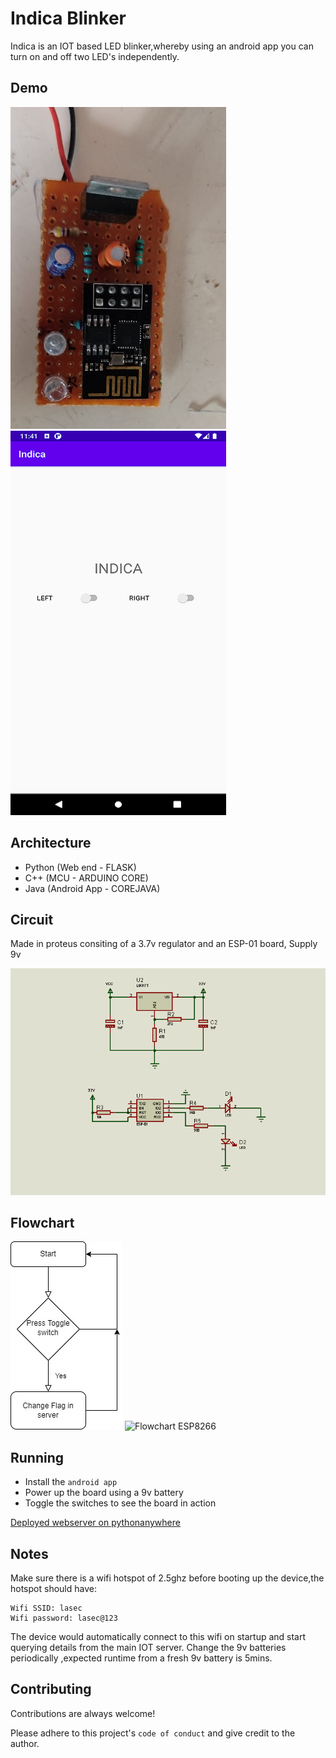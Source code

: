 
# Indica Blinker

Indica is an IOT based LED blinker,whereby using an android app you can turn on and off two LED's independently.


## Demo

![Prototype](documentation/demo.jpg?raw=true "Prototype")
![Android App](documentation/app.png?raw=true "Android AppAndroid App")
## Architecture

- Python (Web end - FLASK)
- C++    (MCU - ARDUINO CORE)
- Java   (Android App - COREJAVA)

## Circuit

Made in proteus consiting of a 3.7v regulator and an ESP-01 board, Supply 9v

![Circuit](documentation/circuit.png?raw=true "Circuit")

## Flowchart

![Flowchart Android app](documentation/android_flow.jpg?raw=true "Flowchart Android app")
![Flowchart ESP8266](documentation/controller_flow.png?raw=true "Flowchart Microcontroller")

## Running

- Install the `android app` 
- Power up the board using a 9v battery 
- Toggle the switches to see the board in action

[Deployed webserver on pythonanywhere](https://pythonanywhere.com)


## Notes

Make sure there is a wifi hotspot of 2.5ghz before booting up the device,the hotspot should have:

```
Wifi SSID: lasec
Wifi password: lasec@123
```

The device would automatically connect to this wifi on startup and start querying details from the main IOT server.
Change the 9v batteries periodically ,expected runtime from a fresh 9v battery is 5mins.

## Contributing

Contributions are always welcome!

Please adhere to this project's `code of conduct` and give credit to the author.

